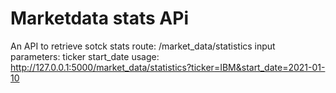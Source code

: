 # Marketdata stats APi
An API to retrieve sotck stats
route: /market_data/statistics
input parameters: ticker
                  start_date
usage: http://127.0.0.1:5000/market_data/statistics?ticker=IBM&start_date=2021-01-10
